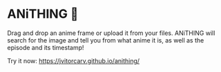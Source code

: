 # ANiTHING 🔎

Drag and drop an anime frame or upload it from your files. ANiTHING will search for the image and tell you from what anime it is, as well as the episode and its timestamp!

Try it now: https://jvitorcarv.github.io/anithing/


